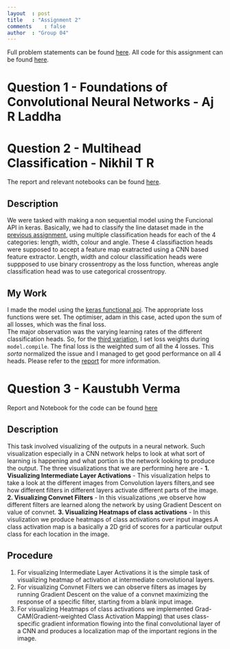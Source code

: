 ```yaml
---
layout	: post
title	: "Assignment 2"
comments	: false
author	: "Group 04"
---
```


Full problem statements can be found [here](https://github.com/42niks/CS671-Deep-Learning-2019/blob/master/Assignments/Assignment_2/CS671_Assignment_2.pdf). All code for this assignment can be found [here](https://github.com/42niks/CS671-Deep-Learning-2019/tree/master/Assignments/Assignment_2).

# Question 1 - Foundations of Convolutional Neural Networks - Aj R Laddha
# Question 2 - Multihead Classification - Nikhil T R
The report and relevant notebooks can be found [here](https://github.com/42niks/CS671-Deep-Learning-2019/tree/master/Assignments/Assignment_2/Q2).

## Description
We were tasked with making a non sequential model using the Funcional API in keras. Basically, we had to classify the line dataset made in the [previous assignment](https://42niks.github.io/CS671-Deep-Learning-2019/2019/Assignment-1/), using multiple classification heads for each of the 4 categories: length, width, colour and angle. These 4 classifiaction heads were supposed to accept a feature map exatracted using a CNN based feature extractor. Length, width and colour classification heads were suppposed to use binary crossentropy as the loss function, whereas angle classification head was to use categorical crossentropy.

## My Work
I made the model using the [keras functional api](https://keras.io/getting-started/functional-api-guide/). The appropriate loss functions were set. The optimiser, adam in this case, acted upon the sum of all losses, which was the final loss.<br>
The major observation was the varying learning rates of the different classification heads. So, for the [third variation](https://github.com/42niks/CS671-Deep-Learning-2019/blob/master/Assignments/Assignment_2/Q2/Q2-v3.ipynb), I set loss weights during `model.compile`. The final loss is the weighted sum of all the 4 losses. This _sorta_ normalized the issue and I managed to get good performance on all 4 heads. Please refer to the [report](https://github.com/42niks/CS671-Deep-Learning-2019/blob/master/Assignments/Assignment_2/Q2/CS671_DL_A2.pdf) for more information.

# Question 3 - Kaustubh Verma

Report and Notebook for the code can be found [here](https://github.com/42niks/CS671-Deep-Learning-2019/tree/master/Assignments/Assignment_2/Q3)

## Description
This task involved visualizing of the outputs in a neural network. Such visualization especially in a CNN network helps to look at what sort of learning is happening and what portion is the network looking to produce the output. The three visualizations that we are performing here are -
**1. Visualizing Intermediate Layer Activations** - This visualization helps to take a look at the
different images from Convolution layers filters,and see how different filters in different layers
activate different parts of the image.
**2. Visualizing Convnet Filters** - In this visualizations ,we observe how different filters are learned
along the network by using Gradient Descent on value of convnet.
**3. Visualizing Heatmaps of class activations** - In this visulization we produce heatmaps of class
activations over input images.A class activation map is a basically a 2D grid of scores for a
particular output class for each location in the image.

## Procedure
1. For visualizing Intermediate Layer Activations it is the simple task of visualizing heatmap of activation at intermediate convolutional layers.
2. For visualizing Convnet Filters we can observe filters as images by running Gradient Descent on the value of
a convnet maximizing the response of a specific filter, starting from a blank input image.
3. For visualizing Heatmaps of class activations we implemented Grad-CAM(Gradient-weighted Class Activation Mapping) that uses class-specific gradient information flowing into the final convolutional layer of a CNN and produces a localization map of the important regions in the image.

